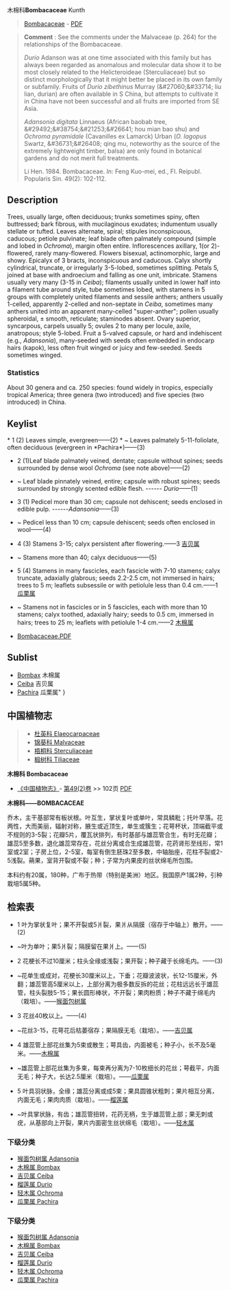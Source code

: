 木棉科**Bombacaceae** Kunth

> [Bombacaceae](http://www.iplant.cn/info/Bombacaceae?t=foc) - [PDF](http://www.iplant.cn/foc/pdf/Bombacaceae.pdf)

> **Comment** : 
> See the comments under the Malvaceae (p. 264) for the relationships of the Bombacaceae.
>
> *Durio* Adanson was at one time associated with this family but has always been regarded as anomalous and molecular data show it to be most closely related to the Helicteroideae (Sterculiaceae) but so distinct morphologically that it might better be placed in its own family or subfamily. Fruits of *Durio zibethinus* Murray (&amp;#27060;&amp;#33714; liu lian, durian) are often available in S China, but attempts to cultivate it in China have not been successful and all fruits are imported from SE Asia.
>
> *Adansonia digitata* Linnaeus (African baobab tree, &amp;#29492;&amp;#38754;&amp;#21253;&amp;#26641; hou mian bao shu) and *Ochroma pyramidale* (Cavanilles ex Lamarck) Urban (*O. lagopus* Swartz, &amp;#36731;&amp;#26408; qing mu, noteworthy as the source of the extremely lightweight timber, balsa) are only found in botanical gardens and do not merit full treatments.
>
> Li Hen. 1984. Bombacaceae. *In:* Feng Kuo-mei, ed., Fl. Reipubl. Popularis Sin. 49(2): 102-112.

## Description

Trees, usually large, often deciduous; trunks sometimes spiny, often buttressed; bark fibrous, with mucilaginous exudates; indumentum usually stellate or tufted. Leaves alternate, spiral; stipules inconspicuous, caducous; petiole pulvinate; leaf blade often palmately compound (simple and lobed in *Ochroma*), margin often entire. Inflorescences axillary, 1(or 2)-flowered, rarely many-flowered. Flowers bisexual, actinomorphic, large and showy. Epicalyx of 3 bracts, inconspicuous and caducous. Calyx shortly cylindrical, truncate, or irregularly 3-5-lobed, sometimes splitting. Petals 5, joined at base with androecium and falling as one unit, imbricate. Stamens usually very many (3-15 in *Ceiba*); filaments usually united in lower half into a filament tube around style, tube sometimes lobed, with stamens in 5 groups with completely united filaments and sessile anthers; anthers usually 1-celled, apparently 2-celled and non-septate in *Ceiba*, sometimes many anthers united into an apparent many-celled \"super-anther\"; pollen usually spheroidal, ± smooth, reticulate; staminodes absent. Ovary superior, syncarpous, carpels usually 5; ovules 2 to many per locule, axile, anatropous; style 5-lobed. Fruit a 5-valved capsule, or hard and indehiscent (e.g., *Adansonia*), many-seeded with seeds often embedded in endocarp hairs (kapok), less often fruit winged or juicy and few-seeded. Seeds sometimes winged.

### Statistics
About 30 genera and ca. 250 species: found widely in tropics, especially tropical America; three genera (two introduced) and five species (two introduced) in China.

## Keylist

<tr><td width=50 valign=top>
* 1 (2) Leaves simple, evergreen——(2)
* ~ Leaves palmately 5-11-foliolate, often deciduous (evergreen in *Pachira*)——(3)

* 2 (1)Leaf blade palmately veined, dentate; capsule without spines; seeds surrounded by dense wool *Ochroma* (see note above)——(2)
* ~ Leaf blade pinnately veined, entire; capsule with robust spines; seeds surrounded by strongly scented edible flesh. ------ *Durio*——(1)

* 3 (1) Pedicel more than 30 cm; capsule not dehiscent; seeds enclosed in edible pulp. ------*Adansonia*——(3)
* ~ Pedicel less than 10 cm; capsule dehiscent; seeds often enclosed in wool——(4)

* 4 (3) Stamens 3-15; calyx persistent after flowering.——3 [吉贝属](http://www.iplant.cn/info/Ceiba?t=foc)
* ~ Stamens more than 40; calyx deciduous——(5)

* 5 (4) Stamens in many fascicles, each fascicle with 7-10 stamens; calyx truncate, adaxially glabrous; seeds 2.2-2.5 cm, not immersed in hairs; trees to 5 m; leaflets subsessile or with petiolule less than 0.4 cm.——1 [瓜栗属](http://www.iplant.cn/info/Pachira?t=foc)
* ~ Stamens not in fascicles or in 5 fascicles, each with more than 10 stamens; calyx toothed, adaxially hairy; seeds to 0.5 cm, immersed in hairs; trees to 25 m; leaflets with petiolule 1-4 cm.——2 [木棉属](http://www.iplant.cn/info/Bombax?t=foc)

* [Bombacaceae.PDF](http://www.iplant.cn/foc/pdf/Bombacaceae.pdf)
## Sublist
* [Bombax](http://www.iplant.cn/info/Bombax?t=foc)
 木棉属
* [Ceiba](http://www.iplant.cn/info/Ceiba?t=foc)
 吉贝属
* [Pachira](http://www.iplant.cn/info/Pachira?t=foc) 瓜栗属"
}

## 中国植物志

> * [杜英科  Elaeocarpaceae](http://www.iplant.cn/info/Elaeocarpaceae?t=z)
> * [锦葵科  Malvaceae](http://www.iplant.cn/info/Malvaceae?t=z)
> * [梧桐科  Sterculiaceae](http://www.iplant.cn/info/Sterculiaceae?t=z)
> * [椴树科  Tiliaceae](http://www.iplant.cn/info/Tiliaceae?t=z)

**木棉科 Bombacaceae**

* [《中国植物志》](http://www.iplant.cn/frps)- [第49(2)卷](http://www.iplant.cn/frps/vol/49(2)) >> 102页 [PDF](http://www.iplant.cn/frps/pdf/49(2)/102z.pdf)

**木棉科——BOMBACACEAE**

乔木，主干基部常有板状根。叶互生，掌状复叶或单叶，常具鳞粃；托叶早落。花两性，大而美丽，辐射对称，腋生或近顶生，单生或簇生；花萼杯状，顶端截平或不规则的3-5裂；花瓣5片，覆瓦状排列，有时基部与雄蕊管合生，有时无花瓣；雄蕊5至多数，退化雄蕊常存在，花丝分离或合生成雄蕊管，花药肾形至线形，常1室或2室；子房上位，2-5室，每室有倒生胚珠2至多数，中轴胎座，花柱不裂或2-5浅裂。蒴果，室背开裂或不裂；种；子常为内果皮的丝状绵毛所包围。

本科约有20属，180种，广布于热带（特别是美洲）地区。我国原产1属2种，引种栽培5属5种。

## 检索表

* 1 叶为掌状复叶；果不开裂或5爿裂，果爿从隔膜（宿存于中轴上）散开。——(2)
* ~叶为单叶；果5爿裂；隔膜留在果爿上。——(5)

* 2 花梗长不过10厘米；柱头全缘或浅裂；果开裂；种子藏于长绵毛内。——(3)
* ~花单生或成对，花梗长30厘米以上，下垂；花瓣波波状，长12-15厘米，外翻；雄蕊管高5厘米以上，上部分离为极多数反拆的花丝；花柱远远长于雄蕊管，柱头裂肢5-15；果长圆形棒状，不开裂；果肉粉质；种子不藏于绵毛内（栽培）。——[猴面包树属](http://www.iplant.cn/info/Adansonia?t=z)

* 3 花丝40枚以上。——(4)
* ~花丝3-15，花萼花后枯萎宿存；果隔膜无毛（栽培）。——[吉贝属](Ceiba-吉贝属.md)

* 4 雄蕊管上部花丝集为5束或散生；萼具齿，内面被毛；种子小，长不及5毫米。——[木棉属](Bombax-木棉属.md)

* ~雄蕊管上部花丝集为多束，每束再分离为7-10枚细长的花丝；萼截平，内面无毛；种子大，长达2.5厘米（栽培）。——[瓜栗属](http://www.iplant.cn/info/Pachira?t=z)

* 5 叶具羽状脉，全缘；雄蕊分离或成5束；果具圆锥状粗刺；果片相互分离，内面无毛；果肉肉质（栽培）。——[榴莲属](http://www.iplant.cn/info/Durio?t=z)

* ~叶具掌状脉，有齿；雄蕊管扭转，花药无柄，生于雄蕊管上部；果无刺或疣，从基部向上开裂，果片内面密生丝状绵毛（栽培）。——[轻木属](http://www.iplant.cn/info/Ochroma?t=z)

### 下级分类
* [猴面包树属  Adansonia](http://www.iplant.cn/info/Adansonia?t=z)
* [木棉属  Bombax](Bombax-木棉属.md)
* [吉贝属  Ceiba](Ceiba-吉贝属.md)
* [榴莲属  Durio](http://www.iplant.cn/info/Durio?t=z)
* [轻木属  Ochroma](http://www.iplant.cn/info/Ochroma?t=z)
* [瓜栗属  Pachira](http://www.iplant.cn/info/Pachira?t=z)

### 下级分类
* [猴面包树属  Adansonia](http://iplant.cn/info/sp/Adansonia?t=z)
* [木棉属  Bombax](http://iplant.cn/info/sp/Bombax?t=z)
* [吉贝属  Ceiba](http://iplant.cn/info/sp/Ceiba?t=z)
* [榴莲属  Durio](http://iplant.cn/info/sp/Durio?t=z)
* [轻木属  Ochroma](http://iplant.cn/info/sp/Ochroma?t=z)
* [瓜栗属  Pachira](http://iplant.cn/info/sp/Pachira?t=z)
